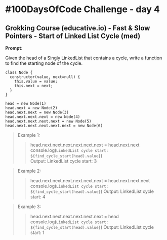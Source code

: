# #100DaysOfCode Challenge - day 4

## Grokking Course (educative.io) - Fast & Slow Pointers - Start of Linked List Cycle (med)

**Prompt:**

Given the head of a Singly LinkedList that contains a cycle, write a function to find the starting node of the cycle.

```
class Node {
  constructor(value, next=null) {
    this.value = value;
    this.next = next;
  }
}
```
```
head = new Node(1)
head.next = new Node(2)
head.next.next = new Node(3)
head.next.next.next = new Node(4)
head.next.next.next.next = new Node(5)
head.next.next.next.next.next = new Node(6)
```   

> Example 1:
>
>> head.next.next.next.next.next.next = head.next.next <br>
>> console.log(`LinkedList cycle start: ${find_cycle_start(head).value}`) <br>
> Output:  LinkedList cycle start: 3

> Example 2:
>
>> head.next.next.next.next.next.next = head.next.next.next
>> console.log(`LinkedList cycle start: ${find_cycle_start(head).value}`)
> Output:  LinkedList cycle start: 4

> Example 3:
>
>> head.next.next.next.next.next.next = head
>> console.log(`LinkedList cycle start: ${find_cycle_start(head).value}`)
> Output:  LinkedList cycle start: 1